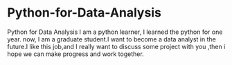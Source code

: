# Python-for-Data-Analysis
Python for Data Analysis
I am a python learner, I learned the python for one year. now, I am a graduate student.I want to become a 
data analyst in the future.I like this job,and I really want to discuss some project with you ,then i hope we can make progress and work together.
